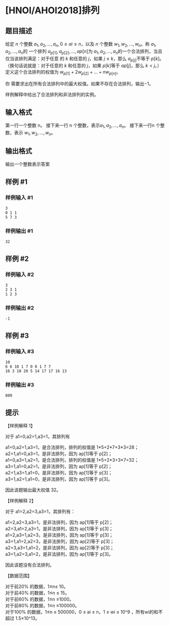 # [HNOI/AHOI2018]排列

## 题目描述

给定 $n$ 个整数 $a_1, a_2, \dots, a_n, 0 \le ai \le n$，以及 $n$ 个整数 $w_1, w_2, \dots, w_n$。称 $a_1, a_2, \dots, a_n$的 一个排列 $a_{p[1]}, a_{p[2]}, \dots, a{p[n]}$为 $a_1, a_2, \dots, a_n$的一个合法排列，当且仅当该排列满足：对于任意 的 $k$ 和任意的 $j$，如果 $j \le k$，那么 $a_{p[j]}$不等于 $p[k]$。（换句话说就是：对于任意的 $k$ 和任意的 $j$，如果 $p[k]$等于 $ap[j]$，那么 $k<j$。）定义这个合法排列的权值为 $w_{p[1]} + 2w_{p[2]} + \dots + nw_{p[n]}$。

你 需要求出在所有合法排列中的最大权值。如果不存在合法排列，输出$-1$。 

样例解释中给出了合法排列和非法排列的实例。

## 输入格式

第一行一个整数 n。 接下来一行 n 个整数，表示$a_1, a_2, \dots, a_n$。 接下来一行n 个整数，表示 $w_1, w_2, \dots, w_n$。 

## 输出格式

输出一个整数表示答案

## 样例 #1

### 样例输入 #1
```
3 
0 1 1 
5 7 3
```

### 样例输出 #1

```
32
```

## 样例 #2

### 样例输入 #2
```
3 
2 3 1 
1 2 3
```

### 样例输出 #2

```
-1
```

## 样例 #3

### 样例输入 #3
```
10 
6 6 10 1 7 0 0 1 7 7 
16 3 10 20 5 14 17 17 16 13
```

### 样例输出 #3

```
809
```

## 提示

【样例解释 1】
 
对于 a1=0,a2=1,a3=1，其排列有 

a1=0,a2=1,a3=1，是合法排列，排列的权值是 1\*5+2\*7+3\*3=28；    
a2=1,a1=0,a3=1，是非法排列，因为 ap[1]等于 p[2]；  
a1=0,a3=1,a2=1，是合法排列，排列的权值是 1\*5+2\*3+3\*7=32；   
a3=1,a1=0,a2=1，是非法排列，因为 ap[1]等于 p[2]；   
a2=1,a3=1,a1=0，是非法排列，因为 ap[1]等于 p[3]；   
a3=1,a2=1,a1=0，是非法排列，因为 ap[1]等于 p[3]。   

因此该题输出最大权值 32。 

【样例解释 2】 

对于 a1=2,a2=3,a3=1，其排列有：  

a1=2,a2=3,a3=1，是非法排列，因为 ap[1]等于 p[2]；  
a2=3,a1=2,a3=1，是非法排列，因为 ap[1]等于 p[3]；  
a1=2,a3=1,a2=3，是非法排列，因为 ap[1]等于 p[3]；  
a3=1,a1=2,a2=3，是非法排列，因为 ap[2]等于 p[3]；  
a2=3,a3=1,a1=2，是非法排列，因为 ap[2]等于 p[3]；  
a3=1,a2=3,a1=2，是非法排列，因为 ap[1]等于 p[3]。  

因此该题没有合法排列。 

【数据范围】 

对于前20% 的数据，1≤n≤ 10。  
对于前40% 的数据，1≤n ≤ 15。  
对于前60% 的数据，1≤n ≤1000。  
对于前80% 的数据，1≤n ≤100000。  
对于100% 的数据，1≤n ≤ 500000，0 ≤ ai ≤ n，1 ≤ wi ≤ 10^9 ，所有wi的和不超过 1.5×10^13。  
 
